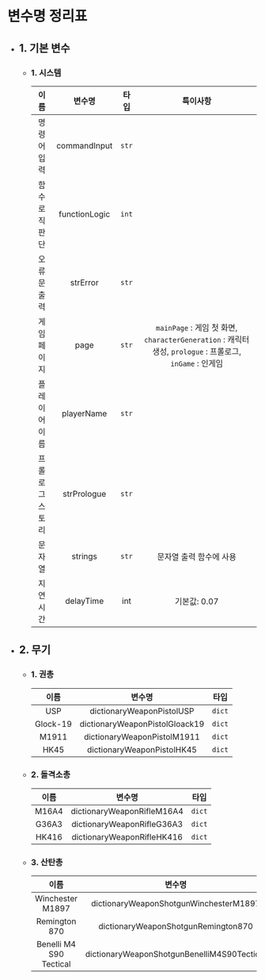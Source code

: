 # 변수명 정리표

* ## 1. 기본 변수
    - ### 1. 시스템
      | 이름 | 변수명 | 타입 | 특이사항 |
      | :---: | :---: | :---: | :---: |
      | 명령어 입력 | commandInput | `str` | |
      | 함수 로직 판단 | functionLogic | `int` | |
      | 오류문 출력 | strError | `str` | |
      | 게임 페이지 | page | `str` | `mainPage` : 게임 첫 화면,  `characterGeneration` : 캐릭터 생성, `prologue` : 프롤로그, `inGame` : 인게임 |
      | 플레이어 이름 | playerName | `str` | |
      | 프롤로그 스토리 | strPrologue | `str` | |
      | 문자열 | strings | `str` | 문자열 출력 함수에 사용 |
      | 지연시간 | delayTime | int | 기본값: 0.07 |
      
* ## 2. 무기
    - ### 1. 권총
      | 이름 | 변수명 | 타입 |
      | :---: | :---: | :---: |
      | USP | dictionaryWeaponPistolUSP | `dict` |
      | Glock-19 | dictionaryWeaponPistolGloack19 | `dict` |
      | M1911 | dictionaryWeaponPistolM1911 | `dict` |
      | HK45 | dictionaryWeaponPistolHK45 | `dict` |
    - ### 2. 돌격소총
      | 이름 | 변수명 | 타입 |
      | :---: | :---: | :---: |
      | M16A4 | dictionaryWeaponRifleM16A4 | `dict` |
      | G36A3 | dictionaryWeaponRifleG36A3 | `dict` |
      | HK416 | dictionaryWeaponRifleHK416 | `dict` |
    - ### 3. 산탄총
      | 이름 | 변수명 | 타입 |
      | :---: | :---: | :---: |
      | Winchester M1897 | dictionaryWeaponShotgunWinchesterM1897 | `dict` |
      | Remington 870 | dictionaryWeaponShotgunRemington870 | `dict` |
      | Benelli M4 S90 Tectical	 | dictionaryWeaponShotgunBenelliM4S90Tectical | `dict` |
